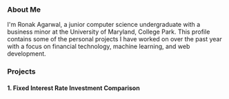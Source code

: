 ### About Me
I'm Ronak Agarwal, a junior computer science undergraduate with a business minor at the University of Maryland, College Park. This profile contains some of the personal projects I have worked on over the past year with a focus on financial technology, machine learning, and web development. 

### Projects

#### 1. Fixed Interest Rate Investment Comparison

<!--
**RonakAgarwal/RonakAgarwal** is a ✨ _special_ ✨ repository because its `README.md` (this file) appears on your GitHub profile.

Here are some ideas to get you started:

- 🔭 I’m currently working on ...
- 🌱 I’m currently learning ...
- 👯 I’m looking to collaborate on ...
- 🤔 I’m looking for help with ...
- 💬 Ask me about ...
- 📫 How to reach me: ...
- 😄 Pronouns: ...
- ⚡ Fun fact: ...
-->
